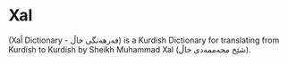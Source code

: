 # Xal
(Xal̂ Dictionary - فەرهەنگی خاڵ) is a Kurdish Dictionary for translating from Kurdish to Kurdish by Sheikh Muhammad Xal (شێخ محەممەدی خاڵ).
